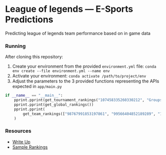 # League of legends — E-Sports Predictions

Predicting league of legends team performance based on in game data

### Running

After cloning this repository:

1. Create your environment from the provided `environment.yml` file: `conda env create --file environment.yml --name env`
2. Activate your environment: `conda activate /path/to/project/env`
3. Adjust the parameters to the 3 provided functions representing the APIs expected in `app/main.py`

```python
if __name__ == "__main__":
    pprint.pprint(get_tournament_rankings("107458335260330212", "Groups"))
    pprint.pprint(get_global_rankings())
    pprint.pprint(
        get_team_rankings(["98767991853197861", "99566404852189289", "106972778172351142", "98767991877340524"])
    )
```

### Resources

- [Write Up](https://github.com/chakrakan/lol-esports-predictions/blob/main/write-up.md)
- [Sample Rankings](https://github.com/chakrakan/lol-esports-predictions/blob/main/rankings.md)

